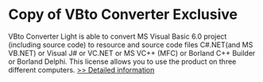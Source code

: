 # Copy of VBto Converter Exclusive
VBto Converter Light is able to convert MS Visual Basic 6.0 project (including source code) to resource and source code files C#.NET(and MS VB.NET) or Visual J# or VC.NET or MS VC++ (MFC) or Borland C++ Builder or Borland Delphi. This license allows you to use the product on three different computers.
[>> Detailed information](https://secure.shareit.com/shareit/product.html?productid=300961854&affiliateid=200057808)